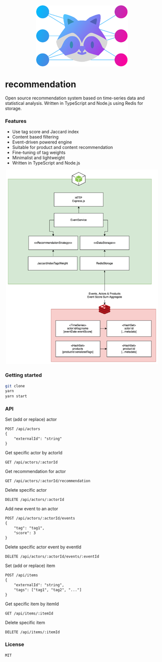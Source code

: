 <p style="text-align: center;" align="center">
 <img src="logo.png" style="max-width: 100%;" width="300" alt="Recommendation"/>
</p>

# recommendation
Open source recommendation system based on time-series data and statistical analysis. Written in TypeScript and Node.js using Redis for storage.

### Features
* Use tag score and Jaccard index
* Content based filtering
* Event-driven powered engine
* Suitable for product and content recommendation
* Fine-tuning of tag weights
* Minimalist and lightweight
* Written in TypeScript and Node.js

<p style="text-align: center;" align="center">
 <img src="architecture.png" style="max-width: 100%;" width="500" alt="Recommendation Architecture"/>
</p>

### Getting started
```sh
git clone
yarn
yarn start
```

### API
Set (add or replace) actor
```
POST /api/actors
{
    "externalId": "string"
}
```

Get specific actor by actorId
```
GET /api/actors/:actorId
```

Get recommendation for actor
```
GET /api/actors/:actorId/recommendation
```

Delete specific actor
```
DELETE /api/actors/:actorId
```

Add new event to an actor
```
POST /api/actors/:actorId/events
{
    "tag": "tag1",
    "score": 3
}
```

Delete specific actor event by eventId
```
DELETE /api/actors/:actorId/events/:eventId
```

Set (add or replace) item
```
POST /api/items
{
    "externalId": "string",
    "tags": ["tag1", "tag2", "..."]
}
```

Get specific item by itemId
```
GET /api/items/:itemId
```

Delete specific item
```
DELETE /api/items/:itemId
```

### License
```
MIT
```
